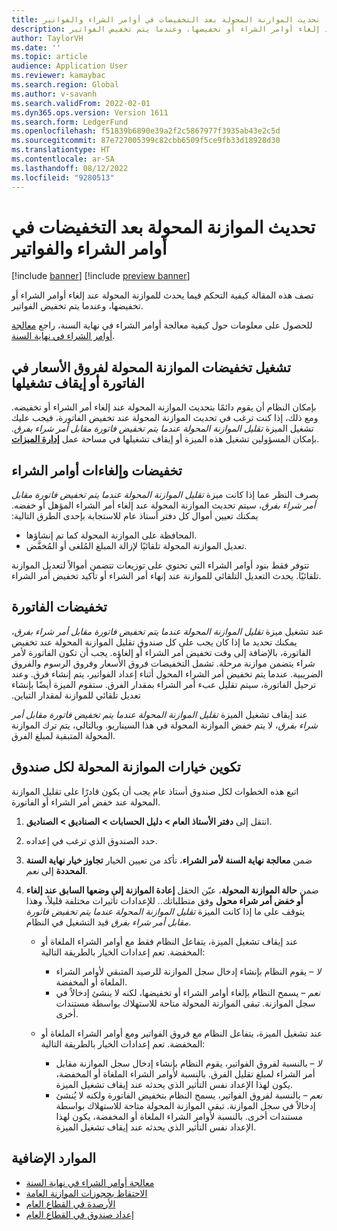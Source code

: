 ```yaml
---
title: تحديث الموازنة المحولة بعد التخفيضات في أوامر الشراء والفواتير
description: تصف هذه المقالة كيفية التحكم فيما يحدث للموازنة المحولة عند إلغاء أوامر الشراء أو تخفيضها، وعندما يتم تخفيض الفواتير.
author: TaylorVH
ms.date: ''
ms.topic: article
audience: Application User
ms.reviewer: kamaybac
ms.search.region: Global
ms.author: v-savanh
ms.search.validFrom: 2022-02-01
ms.dyn365.ops.version: Version 1611
ms.search.form: LedgerFund
ms.openlocfilehash: f51839b6890e39a2f2c5867977f3935ab43e2c5d
ms.sourcegitcommit: 87e727005399c82cbb6509f5ce9fb33d18928d30
ms.translationtype: HT
ms.contentlocale: ar-SA
ms.lasthandoff: 08/12/2022
ms.locfileid: "9280513"
---
```

# <a name="update-the-carry-forward-budget-after-reductions-in-purchase-orders-and-invoices"></a>تحديث الموازنة المحولة بعد التخفيضات في أوامر الشراء والفواتير

[!include [banner](../includes/banner.md)]
[!include [preview banner](../includes/preview-banner.md)]

تصف هذه المقالة كيفية التحكم فيما يحدث للموازنة المحولة عند إلغاء أوامر الشراء أو تخفيضها، وعندما يتم تخفيض الفواتير.

للحصول على معلومات حول كيفية معالجة أوامر الشراء في نهاية السنة، راجع [معالجة أوامر الشراء في نهاية السنة](/dynamicsax-2012/appuser-itpro/process-purchase-orders-at-year-end).

## <a name="turn-carry-forward-budget-reductions-for-invoice-variances-on-or-off"></a>تشغيل تخفيضات الموازنة المحولة لفروق الأسعار في الفاتورة‬ أو إيقاف تشغيلها

بإمكان النظام أن يقوم دائمًا بتحديث الموازنة المحولة عند إلغاء أمر الشراء أو تخفيضه. ومع ذلك، إذا كنت ترغب في تحديث الموازنة المحولة عند تخفيض الفاتورة، فيجب عليك تشغيل الميزة *تقليل الموازنة المحولة عندما يتم تخفيض فاتورة مقابل أمر شراء بفرق‬*. بإمكان المسؤولين تشغيل هذه الميزة أو إيقاف تشغيلها في مساحة عمل **[إدارة الميزات](../../fin-ops-core/fin-ops/get-started/feature-management/feature-management-overview.md)**.

## <a name="purchase-order-reductions-and-cancellations"></a>تخفيضات وإلغاءات أوامر الشراء

بصرف النظر عما إذا كانت ميزة *تقليل الموازنة المحولة عندما يتم تخفيض فاتورة مقابل أمر شراء بفرق‬‬‏‫*، سيتم تحديث الموازنة المحولة عند إلغاء أمر الشراء المؤهل أو خفضه. يمكنك تعيين أموال كل دفتر أستاذ عام للاستجابة بإحدى الطرق التالية:

- المحافظة على الموازنة المحولة كما تم إنشاؤها.
- تعديل الموازنة المحولة تلقائيًا لإزالة المبلغ المُلغى أو المُخفَّض.

تتوفر فقط بنود أوامر الشراء التي تحتوي على توزيعات تتضمن أموالاً لتعديل الموازنة تلقائيًا. يحدث التعديل التلقائي للموازنة عند إنهاء أمر الشراء أو تأكيد تخفيض أمر الشراء.

## <a name="invoice-reductions"></a>تخفيضات الفاتورة

عند تشغيل ميزة *تقليل الموازنة المحولة عندما يتم تخفيض فاتورة مقابل أمر شراء بفرق‬‬‏‫*، يمكنك تحديد ما إذا كان يجب على كل صندوق تقليل الموازنة المحولة عند تخفيض الفاتورة، بالإضافة إلى وقت تخفيض أمر الشراء أو إلغاؤه. يجب أن تكون الفاتورة لأمر شراء يتضمن موازنة مرحلة. تشمل التخفيضات فروق الأسعار وفروق الرسوم والفروق الضريبية. عندما يتم تخفيض أمر الشراء المحول أثناء إعداد الفواتير، يتم إنشاء فرق. وعند ترحيل الفاتورة، سيتم تقليل عبء أمر الشراء بمقدار الفرق. ستقوم الميزة أيضًا بإنشاء تعديل تلقائي للموازنة لمقدار التباين.

عند إيقاف تشغيل الميزة *تقليل الموازنة المحولة عندما يتم تخفيض فاتورة مقابل أمر شراء بفرق‬*، لا يتم خفض الموازنة المحولة في هذا السيناريو. وبالتالي، يتم ترك الموازنة المحولة المتبقية لمبلغ الفرق.

## <a name="configure-the-carry-forward-budget-options-for-each-fund"></a>تكوين خيارات الموازنة المحولة لكل صندوق

اتبع هذه الخطوات لكل صندوق أستاذ عام يجب أن يكون قادرًا على تقليل الموازنة المحولة عند خفض أمر الشراء أو الفاتورة.

1. انتقل إلى **دفتر الأستاذ العام \> دليل الحسابات \> الصناديق \> الصناديق**.
1. حدد الصندوق الذي ترغب في إعداده.
1. ضمن **معالجة نهاية السنة لأمر الشراء‬**، تأكد من تعيين الخيار **تجاوز خيار نهاية السنة المحددة‬** إلى *نعم*.
1. ضمن **حالة الموازنة المحولة**، عيّن الحقل **إعادة الموازنة إلى وضعها السابق عند إلغاء أو خفض أمر شراء محول‬‬** وفق متطلباتك.. للإعدادات تأثيرات مختلفة قليلاً، وهذا يتوقف على ما إذا كانت الميزة *تقليل الموازنة المحولة عندما يتم تخفيض فاتورة مقابل أمر شراء بفرق* قيد التشغيل في النظام.

    - عند إيقاف تشغيل الميزة، يتفاعل النظام فقط مع أوامر الشراء الملغاة أو المخفضة. تعم إعدادات الخيار بالطريقة التالية:

        - *لا* – يقوم النظام بإنشاء إدخال سجل الموازنة للرصيد المتبقي لأوامر الشراء الملغاة أو المخفضة.
        - *نعم* – يسمح النظام بإلغاء أوامر الشراء أو تخفيضها، لكنه لا ينشئ إدخالاً في سجل الموازنة. تبقى الموازنة المحولة متاحة للاستهلاك بواسطة مستندات أخرى.

    - عند تشغيل الميزة، يتفاعل النظام مع فروق الفواتير ومع أوامر الشراء الملغاة أو المخفضة. تعم إعدادات الخيار بالطريقة التالية:

        - *لا* – بالنسبة لفروق الفواتير، يقوم النظام بإنشاء إدخال سجل الموازنة مقابل أمر الشراء لمبلغ تقليل الفرق. بالنسبة لأوامر الشراء الملغاة أو المخفضة، يكون لهذا الإعداد نفس التأثير الذي يحدثه عند إيقاف تشغيل الميزة.
        - *نعم* – بالنسبة لفروق الفواتير، يسمح النظام بتخفيض الفاتورة ولكنه لا يُنشئ إدخالاً في سجل الموازنة. تبقى الموازنة المحولة متاحة للاستهلاك بواسطة مستندات أخرى. بالنسبة لأوامر الشراء الملغاة أو المخفضة، يكون لهذا الإعداد نفس التأثير الذي يحدثه عند إيقاف تشغيل الميزة.

## <a name="additional-resources"></a>الموارد الإضافية

- [معالجة أوامر الشراء في نهاية السنة](/dynamicsax-2012/appuser-itpro/process-purchase-orders-at-year-end)
- [الاحتقاظ بحجوزات الموازنة العامة](general-budget-reservation-tasks.md)
- [الأرصدة في القطاع العام](funds-public-sector.md)
- [إعداد صندوق في القطاع العام](tasks/set-up-fund-public-sector.md)
